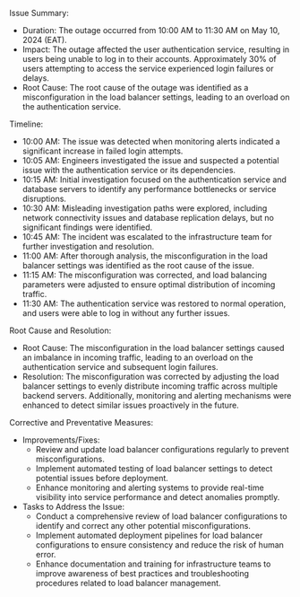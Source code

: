 Issue Summary:
- Duration: The outage occurred from 10:00 AM to 11:30 AM on May 10, 2024 (EAT).
- Impact: The outage affected the user authentication service, resulting in users being unable to log in to their accounts. Approximately 30% of users attempting to access the service experienced login failures or delays.
- Root Cause: The root cause of the outage was identified as a misconfiguration in the load balancer settings, leading to an overload on the authentication service.

Timeline:
- 10:00 AM: The issue was detected when monitoring alerts indicated a significant increase in failed login attempts.
- 10:05 AM: Engineers investigated the issue and suspected a potential issue with the authentication service or its dependencies.
- 10:15 AM: Initial investigation focused on the authentication service and database servers to identify any performance bottlenecks or service disruptions.
- 10:30 AM: Misleading investigation paths were explored, including network connectivity issues and database replication delays, but no significant findings were identified.
- 10:45 AM: The incident was escalated to the infrastructure team for further investigation and resolution.
- 11:00 AM: After thorough analysis, the misconfiguration in the load balancer settings was identified as the root cause of the issue.
- 11:15 AM: The misconfiguration was corrected, and load balancing parameters were adjusted to ensure optimal distribution of incoming traffic.
- 11:30 AM: The authentication service was restored to normal operation, and users were able to log in without any further issues.

Root Cause and Resolution:
- Root Cause: The misconfiguration in the load balancer settings caused an imbalance in incoming traffic, leading to an overload on the authentication service and subsequent login failures.
- Resolution: The misconfiguration was corrected by adjusting the load balancer settings to evenly distribute incoming traffic across multiple backend servers. Additionally, monitoring and alerting mechanisms were enhanced to detect similar issues proactively in the future.

Corrective and Preventative Measures:
- Improvements/Fixes: 
  - Review and update load balancer configurations regularly to prevent misconfigurations.
  - Implement automated testing of load balancer settings to detect potential issues before deployment.
  - Enhance monitoring and alerting systems to provide real-time visibility into service performance and detect anomalies promptly.
- Tasks to Address the Issue:
  - Conduct a comprehensive review of load balancer configurations to identify and correct any other potential misconfigurations.
  - Implement automated deployment pipelines for load balancer configurations to ensure consistency and reduce the risk of human error.
  - Enhance documentation and training for infrastructure teams to improve awareness of best practices and troubleshooting procedures related to load balancer management.
  
